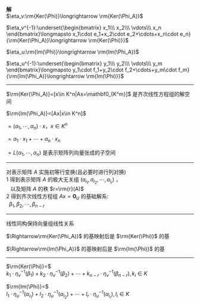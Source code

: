 **解**  
$\eta_v:\rm{Ker(\Phi)}\longrightarrow  
\rm{Ker(\Phi_A)}$  
  
$\eta_v^{-1}:\underset{\begin{bmatrix}  
x_1\\\ x_2\\\ \vdots\\\ x_n  
\end{bmatrix}\longmapsto  
x_1\cdot e_1+x_2\cdot e_2+\cdots+x_n\cdot e_n}  
{\rm{Ker(\Phi_A)}\longrightarrow  
\rm{Ker(\Phi)}}$  
  
$\eta_u:\rm{Im(\Phi)}\longrightarrow  
\rm{Im(\Phi_A)}$  
  
$\eta_u^{-1}:\underset{\begin{bmatrix}  
y_1\\\ y_2\\\ \vdots\\\ y_m  
\end{bmatrix}\longmapsto  
y_1\cdot f_1+y_2\cdot f_2+\cdots+y_m\cdot f_m}  
{\rm{Im(\Phi_A)}\longrightarrow  
\rm{Im(\Phi)}}$  
  
---  
  
$\rm{Ker(\Phi_A)}=[x\in K^n|Ax=\mathbf0_{K^m}]$ 是齐次线性方程组的解空间  
  
$\rm{Im(\Phi_A)}=[Ax|x\in K^n]$  
  
$=(\alpha_1,\cdots,\alpha_n)\cdot x，x\in K^n$  
  
$=\alpha_1\cdot x_1+\cdots+\alpha_n\cdot x_n$  
  
$=L(\alpha_1,\cdots,\alpha_n)$  是表示矩阵列向量张成的子空间  
  
---  
  
对表示矩阵 $A$ 实施初等行变换(且必要时进行列对换)  
1 得到表示矩阵 $A$ 的极大无关组 $(a_{i_1},a_{i_2},  
\cdots,a_{i_r})$ ，  
$\enspace$ 以及矩阵 $A$ 的秩 $r=\rm{r}(A)$  
2 得到齐次线性方程组 $Ax=\mathbf0_U$ 的基础解系:  
$\enspace\beta_1,\beta_2,\cdots,\beta_{n-r}$  
  
---  
线性同构保持向量组线性关系  
  
$\Rightarrow\rm{Ker(\Phi_A)}$ 的基映射后是 $\rm{Ker(\Phi)}$ 的基  
  
$\Rightarrow\rm{Im(\Phi_A)}$ 的基映射后是 $\rm{Im(\Phi)}$ 的基  
  
---  
$\rm{Ker(\Phi)}=$  
$k_1\cdot\eta_v^{-1}(\beta_1)  
+k_2\cdot\eta_v^{-1}(\beta_2)+\cdots+  
k_{n-r}\cdot\eta_v^{-1}(\beta_{n-r}),k_i\in K$  
  
$\rm{Im(\Phi)}=$  
$l_1\cdot\eta_u^{-1}(\alpha_{i_1})  
+l_2\cdot\eta_u^{-1}(\alpha_{i_2})+\cdots+  
l_r\cdot\eta_u^{-1}(\alpha_{i_r}),l_i\in K$  
  
